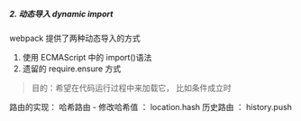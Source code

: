 ##### 2. 动态导入 dynamic import

webpack 提供了两种动态导入的方式

1. 使用 ECMAScript 中的 import()语法
2. 遗留的 require.ensure 方式

> 目的：希望在代码运行过程中来加载它， 比如条件成立时

路由的实现：
哈希路由 - 修改哈希值 ： location.hash
历史路由 ： history.push
